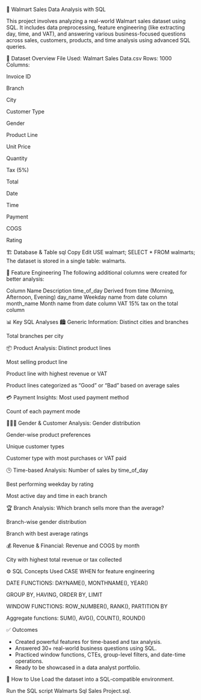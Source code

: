 🛒 Walmart Sales Data Analysis with SQL

This project involves analyzing a real-world Walmart sales dataset using SQL. 
It includes data preprocessing, feature engineering (like extracting day, time, and VAT), and answering various business-focused questions across sales, customers, products, and time analysis using advanced SQL queries.

📂 Dataset Overview
File Used: Walmart Sales Data.csv
Rows: 1000
Columns:

Invoice ID

Branch

City

Customer Type

Gender

Product Line

Unit Price

Quantity

Tax (5%)

Total

Date

Time

Payment

COGS

Rating

🏗️ Database & Table
sql
Copy
Edit
USE walmart;
SELECT * FROM walmarts;
The dataset is stored in a single table: walmarts.


🔧 Feature Engineering
The following additional columns were created for better analysis:

Column Name	Description
time_of_day	Derived from time (Morning, Afternoon, Evening)
day_name	Weekday name from date column
month_name	Month name from date column
VAT	15% tax on the total column


📊 Key SQL Analyses
🏙️ Generic Information:
Distinct cities and branches

Total branches per city

📦 Product Analysis:
Distinct product lines

Most selling product line

Product line with highest revenue or VAT

Product lines categorized as “Good” or “Bad” based on average sales

💳 Payment Insights:
Most used payment method

Count of each payment mode

👨‍👩‍👧 Gender & Customer Analysis:
Gender distribution

Gender-wise product preferences

Unique customer types

Customer type with most purchases or VAT paid

🕒 Time-based Analysis:
Number of sales by time_of_day

Best performing weekday by rating

Most active day and time in each branch

🏆 Branch Analysis:
Which branch sells more than the average?

Branch-wise gender distribution

Branch with best average ratings

💰 Revenue & Financial:
Revenue and COGS by month

City with highest total revenue or tax collected

⚙️ SQL Concepts Used
CASE WHEN for feature engineering

DATE FUNCTIONS: DAYNAME(), MONTHNAME(), YEAR()

GROUP BY, HAVING, ORDER BY, LIMIT

WINDOW FUNCTIONS: ROW_NUMBER(), RANK(), PARTITION BY

Aggregate functions: SUM(), AVG(), COUNT(), ROUND()

✅ Outcomes

- Created powerful features for time-based and tax analysis.
- Answered 30+ real-world business questions using SQL.
- Practiced window functions, CTEs, group-level filters, and date-time operations.
- Ready to be showcased in a data analyst portfolio.


📎 How to Use
Load the dataset into a SQL-compatible environment.

Run the SQL script Walmarts Sql Sales Project.sql.

